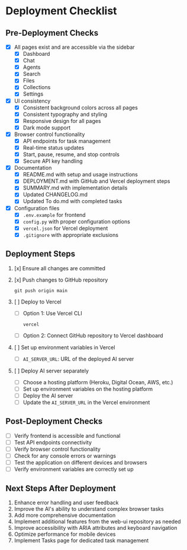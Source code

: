 # Deployment Checklist

## Pre-Deployment Checks

- [x] All pages exist and are accessible via the sidebar
  - [x] Dashboard
  - [x] Chat
  - [x] Agents
  - [x] Search
  - [x] Files
  - [x] Collections
  - [x] Settings

- [x] UI consistency
  - [x] Consistent background colors across all pages
  - [x] Consistent typography and styling
  - [x] Responsive design for all pages
  - [x] Dark mode support

- [x] Browser control functionality
  - [x] API endpoints for task management
  - [x] Real-time status updates
  - [x] Start, pause, resume, and stop controls
  - [x] Secure API key handling

- [x] Documentation
  - [x] README.md with setup and usage instructions
  - [x] DEPLOYMENT.md with GitHub and Vercel deployment steps
  - [x] SUMMARY.md with implementation details
  - [x] Updated CHANGELOG.md
  - [x] Updated To do.md with completed tasks

- [x] Configuration files
  - [x] `.env.example` for frontend
  - [x] `config.py` with proper configuration options
  - [x] `vercel.json` for Vercel deployment
  - [x] `.gitignore` with appropriate exclusions

## Deployment Steps

1. [x] Ensure all changes are committed
2. [x] Push changes to GitHub repository
   ```
   git push origin main
   ```

3. [ ] Deploy to Vercel
   - [ ] Option 1: Use Vercel CLI
     ```
     vercel
     ```
   - [ ] Option 2: Connect GitHub repository to Vercel dashboard

4. [ ] Set up environment variables in Vercel
   - [ ] `AI_SERVER_URL`: URL of the deployed AI server

5. [ ] Deploy AI server separately
   - [ ] Choose a hosting platform (Heroku, Digital Ocean, AWS, etc.)
   - [ ] Set up environment variables on the hosting platform
   - [ ] Deploy the AI server
   - [ ] Update the `AI_SERVER_URL` in the Vercel environment

## Post-Deployment Checks

- [ ] Verify frontend is accessible and functional
- [ ] Test API endpoints connectivity
- [ ] Verify browser control functionality
- [ ] Check for any console errors or warnings
- [ ] Test the application on different devices and browsers
- [ ] Verify environment variables are correctly set up

## Next Steps After Deployment

1. Enhance error handling and user feedback
2. Improve the AI's ability to understand complex browser tasks
3. Add more comprehensive documentation
4. Implement additional features from the web-ui repository as needed
5. Improve accessibility with ARIA attributes and keyboard navigation
6. Optimize performance for mobile devices
7. Implement Tasks page for dedicated task management 